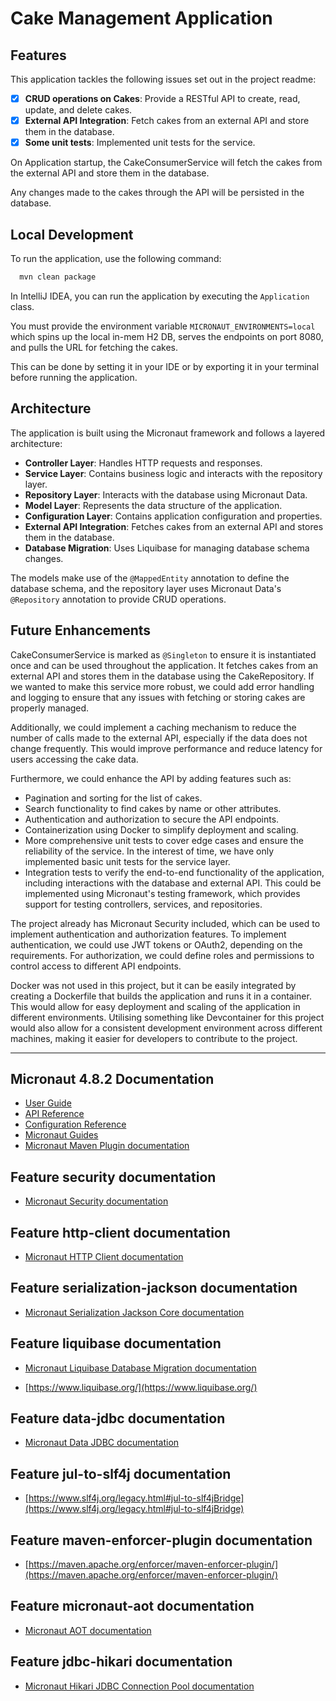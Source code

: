 # Cake Management Application

## Features

This application tackles the following issues set out in the project readme:

- [x] **CRUD operations on Cakes**: Provide a RESTful API to create, read, update, and delete cakes.
- [x] **External API Integration**: Fetch cakes from an external API and store them in the database.
- [x] **Some unit tests**: Implemented unit tests for the service.

On Application startup, the CakeConsumerService will fetch the cakes from the external API and store them in the
database.

Any changes made to the cakes through the API will be persisted in the database.

## Local Development

To run the application, use the following command:

```bash
  mvn clean package
```

In IntelliJ IDEA, you can run the application by executing the `Application` class.

You must provide the environment variable `MICRONAUT_ENVIRONMENTS=local` which spins up the local in-mem H2 DB, serves
the endpoints on port 8080, and pulls the URL for fetching the cakes.

This can be done by setting it in your IDE or by exporting it in your terminal before running the application.

## Architecture

The application is built using the Micronaut framework and follows a layered architecture:

- **Controller Layer**: Handles HTTP requests and responses.
- **Service Layer**: Contains business logic and interacts with the repository layer.
- **Repository Layer**: Interacts with the database using Micronaut Data.
- **Model Layer**: Represents the data structure of the application.
- **Configuration Layer**: Contains application configuration and properties.
- **External API Integration**: Fetches cakes from an external API and stores them in the database.
- **Database Migration**: Uses Liquibase for managing database schema changes.

The models make use of the `@MappedEntity` annotation to define the database schema, and the repository layer uses
Micronaut Data's `@Repository` annotation to provide CRUD operations.

## Future Enhancements

CakeConsumerService is marked as `@Singleton` to ensure it is instantiated once and can be used throughout the
application. It fetches cakes from an external API and stores them in the database using the CakeRepository. If we
wanted to make this service more robust, we could add error handling and logging to ensure that any issues with fetching
or storing cakes are properly managed.

Additionally, we could implement a caching mechanism to reduce the number of calls made to the external API, especially
if the data does not change frequently. This would improve performance and reduce latency for users accessing the cake
data.

Furthermore, we could enhance the API by adding features such as:

- Pagination and sorting for the list of cakes.
- Search functionality to find cakes by name or other attributes.
- Authentication and authorization to secure the API endpoints.
- Containerization using Docker to simplify deployment and scaling.
- More comprehensive unit tests to cover edge cases and ensure the reliability of the service. In the interest of time,
  we have only implemented basic unit tests for the service layer.
- Integration tests to verify the end-to-end functionality of the application, including interactions with the database
  and external API. This could be implemented using Micronaut's testing framework, which provides support for testing
  controllers, services, and repositories.

The project already has Micronaut Security included, which can be used to implement authentication and authorization
features. To implement authentication, we could use JWT tokens or OAuth2, depending on the requirements. For
authorization, we could define roles and permissions to control access to different API endpoints.

Docker was not used in this project, but it can be easily integrated by creating a Dockerfile that builds the
application and runs it in a container. This would allow for easy deployment and scaling of the application in different
environments. Utilising something like Devcontainer for this project would also allow for a consistent development
environment across different machines, making it easier for developers to contribute to the project.

---

## Micronaut 4.8.2 Documentation

- [User Guide](https://docs.micronaut.io/4.8.2/guide/index.html)
- [API Reference](https://docs.micronaut.io/4.8.2/api/index.html)
- [Configuration Reference](https://docs.micronaut.io/4.8.2/guide/configurationreference.html)
- [Micronaut Guides](https://guides.micronaut.io/index.html)
- [Micronaut Maven Plugin documentation](https://micronaut-projects.github.io/micronaut-maven-plugin/latest/)

## Feature security documentation

- [Micronaut Security documentation](https://micronaut-projects.github.io/micronaut-security/latest/guide/index.html)

## Feature http-client documentation

- [Micronaut HTTP Client documentation](https://docs.micronaut.io/latest/guide/index.html#nettyHttpClient)

## Feature serialization-jackson documentation

- [Micronaut Serialization Jackson Core documentation](https://micronaut-projects.github.io/micronaut-serialization/latest/guide/)

## Feature liquibase documentation

- [Micronaut Liquibase Database Migration documentation](https://micronaut-projects.github.io/micronaut-liquibase/latest/guide/index.html)

- [https://www.liquibase.org/](https://www.liquibase.org/)

## Feature data-jdbc documentation

- [Micronaut Data JDBC documentation](https://micronaut-projects.github.io/micronaut-data/latest/guide/index.html#jdbc)

## Feature jul-to-slf4j documentation

- [https://www.slf4j.org/legacy.html#jul-to-slf4jBridge](https://www.slf4j.org/legacy.html#jul-to-slf4jBridge)

## Feature maven-enforcer-plugin documentation

- [https://maven.apache.org/enforcer/maven-enforcer-plugin/](https://maven.apache.org/enforcer/maven-enforcer-plugin/)

## Feature micronaut-aot documentation

- [Micronaut AOT documentation](https://micronaut-projects.github.io/micronaut-aot/latest/guide/)

## Feature jdbc-hikari documentation

- [Micronaut Hikari JDBC Connection Pool documentation](https://micronaut-projects.github.io/micronaut-sql/latest/guide/index.html#jdbc)


